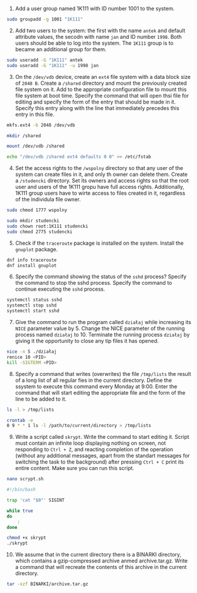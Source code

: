 1. Add a user group named 1K111 with ID number 1001 to the system.

```bash
sudo groupadd -g 1001 "1K111"
```

2. Add two users to the system: the first with the name `antek` and default
   attribute values, the secodn with name `jan` and ID number `1998`. Both users
   should be able to log into the system. The `1K111` group is to became an
   additional group for them.

```bash
sudo useradd -G "1K111" antek
sudo useradd -G "1K111" -u 1998 jan
```

3. On the `/dev/vdb` device, create an `ext4` file system with a data block size
   of `2048 B`. Create a `/shared` directory and mount the previously created
   file system on it. Add to the appropriate configuration file to mount this
   file system at boot time. Specify the command that will open thsi file for
   editing and specify the form of the entry that should be made in it. Specify
   this entry along with the line that immediately precedes this entry in this
   file.

```bash
mkfs.ext4 -b 2048 /dev/vdb

mkdir /shared

mount /dev/vdb /shared

echo "/dev/vdb /shared ext4 defaults 0 0" >> /etc/fstab
```

4. Set the access rights to the `/wspolny` directory so that any user of the
   system can create files in it, and only th owner can delete them. Create a
   `/studencki` directory. Set its owners and access rights so that the root
   user and users of the 1K111 gropu have full access rights. Additionally,
   1K111 group users have to wirte access to files created in it, regardless of
   the individula file owner.

```bash
sudo chmod 1777 wspolny

sudo mkdir studencki
sudo chown root:1K111 studencki
sudo chmod 2775 studencki
```

5. Check if the `traceroute` package is installed on the system. Install the
   `gnuplot` package.

```bash
dnf info traceroute
dnf install gnuplot
```

6. Specify the command showing the status of the `sshd` process? Specify the
   command to stop the sshd process. Specify the command to continue executing
   the `sshd` process.

```bash
systemctl status sshd
systemctl stop sshd
systemctl start sshd
```

7. Give the command to run the program called `działaj` while increasing its
   `NICE` parameter value by 5. Change the NICE parameter of the running process
   named `działaj` to 10. Terminate the running process `działaj` by giving it
   the opportunity to close any tip files it has opened.

```bash
nice -n 5 ./działaj
renice 10 <PID>
kill -SIGTERM <PID>
```

8. Specify a command that writes (overwrites) the file `/tmp/lists` the result
   of a long list of all regular fies in the current directory. Define the
   ssystem to execute this command every Monday at 9:00. Enter the command that
   will start editing the appropriate file and the form of the line to be added
   to it.

```bash
ls -l > /tmp/lists

crontab -e
0 9 * * 1 ls -l /path/to/current/directory > /tmp/lists
```

9. Write a script called `skrypt`. Write the command to start editing it. Script
   must contain an infinite loop displaying nothing on screen, not responding to
   `Ctrl + Z`, and reacting completion of the operation (without any additional
   messages, apart from the standart messages for switching the task to the
   background) after pressing `Ctrl + C` print its entire content. Make sure you
   can run this script.

```bash
nano scrypt.sh
```

```bash
#!/bin/bash

trap 'cat "$0"' SIGINT

while true
do
    :
done
```

```bash
chmod +x skrypt
./skrypt
```

10. We assume that in the current directory there is a BINARKI directory, which
    contains a gzip-compressed archive anmed archive.tar.gz. Write a command
    that will recreate the contents of this archive in the current directory.

```bash
tar -xzf BINARKI/archive.tar.gz
```
